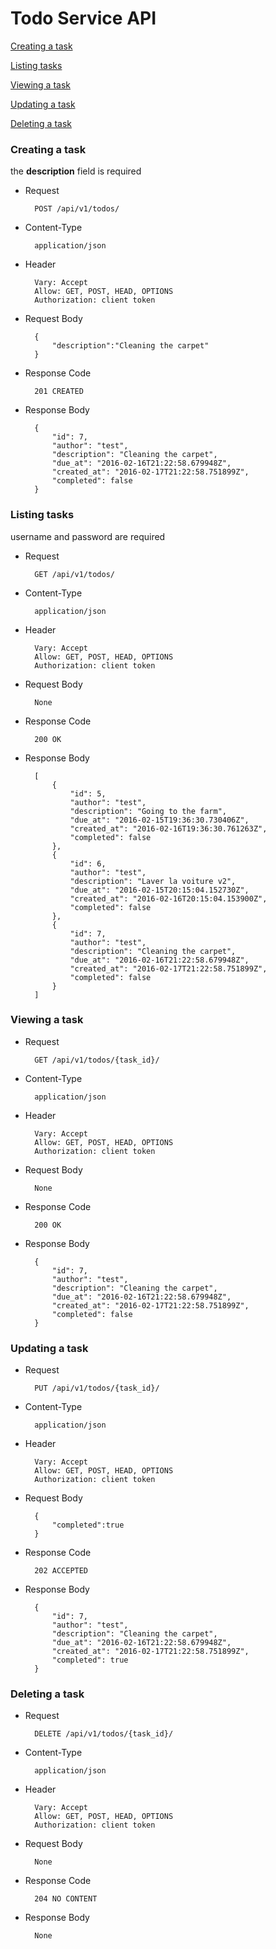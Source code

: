 # Todo Service API

[Creating a task](#new)

[Listing tasks](#list)

[Viewing a task](#view)

[Updating a task](#update)

[Deleting a task](#delete)

<a id="new"></a>
### Creating a task

the **description** field is required

* Request

		POST /api/v1/todos/
		
* Content-Type

		application/json
		
* Header

		Vary: Accept
		Allow: GET, POST, HEAD, OPTIONS
		Authorization: client token

* Request Body

		{
  			"description":"Cleaning the carpet"
		}

	

* Response Code

		201 CREATED

* Response Body

		{
    		"id": 7,
    		"author": "test",
    		"description": "Cleaning the carpet",
    		"due_at": "2016-02-16T21:22:58.679948Z",
    		"created_at": "2016-02-17T21:22:58.751899Z",
    		"completed": false
		}

<a id="list"></a>
### Listing tasks

username and password are required

* Request

		GET /api/v1/todos/
		
* Content-Type

		application/json
		
* Header

		Vary: Accept
		Allow: GET, POST, HEAD, OPTIONS
		Authorization: client token

* Request Body

		None

	

* Response Code

		200 OK

* Response Body

		[
    		{
        		"id": 5,
        		"author": "test",
        		"description": "Going to the farm",
        		"due_at": "2016-02-15T19:36:30.730406Z",
        		"created_at": "2016-02-16T19:36:30.761263Z",
        		"completed": false
    		},
    		{
        		"id": 6,
        		"author": "test",
        		"description": "Laver la voiture v2",
        		"due_at": "2016-02-15T20:15:04.152730Z",
        		"created_at": "2016-02-16T20:15:04.153900Z",
        		"completed": false
    		},
    		{
        		"id": 7,
        		"author": "test",
        		"description": "Cleaning the carpet",
        		"due_at": "2016-02-16T21:22:58.679948Z",
        		"created_at": "2016-02-17T21:22:58.751899Z",
        		"completed": false
    		}
		]

<a id="view"></a>
### Viewing a task


* Request

		GET /api/v1/todos/{task_id}/
		
* Content-Type

		application/json
		
* Header

		Vary: Accept
		Allow: GET, POST, HEAD, OPTIONS
		Authorization: client token

* Request Body

		None

	

* Response Code

		200 OK

* Response Body

		{
    		"id": 7,
    		"author": "test",
    		"description": "Cleaning the carpet",
    		"due_at": "2016-02-16T21:22:58.679948Z",
    		"created_at": "2016-02-17T21:22:58.751899Z",
    		"completed": false
		}

<a id="update"></a>
### Updating a task


* Request

		PUT /api/v1/todos/{task_id}/
		
* Content-Type

		application/json
		
* Header

		Vary: Accept
		Allow: GET, POST, HEAD, OPTIONS
		Authorization: client token

* Request Body

		{
  			"completed":true
		}

	

* Response Code

		202 ACCEPTED

* Response Body

		{
    		"id": 7,
    		"author": "test",
    		"description": "Cleaning the carpet",
    		"due_at": "2016-02-16T21:22:58.679948Z",
    		"created_at": "2016-02-17T21:22:58.751899Z",
    		"completed": true
		}
<a id="delete"></a>
### Deleting a task


* Request

		DELETE /api/v1/todos/{task_id}/
		
* Content-Type

		application/json
		
* Header

		Vary: Accept
		Allow: GET, POST, HEAD, OPTIONS
		Authorization: client token

* Request Body

		None

* Response Code

		204 NO CONTENT

* Response Body

		None